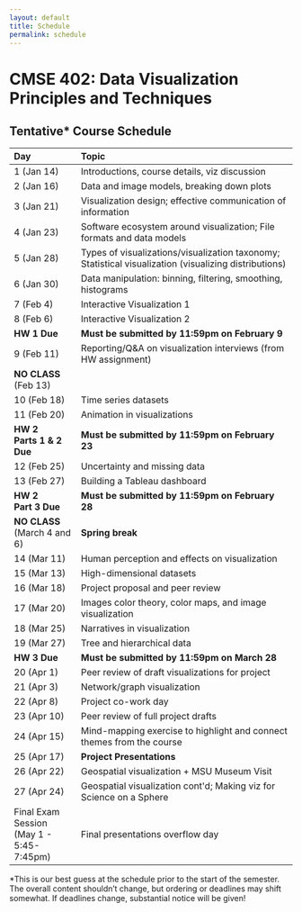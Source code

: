 ```yaml
---
layout: default
title: Schedule
permalink: schedule
---
```


# CMSE 402: Data Visualization Principles and Techniques
## Tentative* Course Schedule

| Day | Topic |
| :-- | :---- |
| 1 (Jan 14) | Introductions, course details, viz discussion |
| 2 (Jan 16) | Data and image models, breaking down plots |
| 3 (Jan 21) | Visualization design; effective communication of information |
| 4 (Jan 23) | Software ecosystem around visualization; File formats and data models |
| 5 (Jan 28) | Types of visualizations/visualization taxonomy; Statistical visualization (visualizing distributions) |
| 6 (Jan 30) |Data manipulation: binning, filtering, smoothing, histograms |
| 7 (Feb 4)	 | Interactive Visualization 1 |
| 8 (Feb 6)	 | Interactive Visualization 2 |
| **HW 1 Due** | **Must be submitted by 11:59pm on February 9** |
| 9 (Feb 11) | Reporting/Q&A on visualization interviews (from HW assignment) |
| **NO CLASS**<br>(Feb 13) |  |	
| 10 (Feb 18) |	Time series datasets |
| 11 (Feb 20) |	Animation in visualizations |
| **HW 2<br>Parts 1 & 2 Due** | **Must be submitted by 11:59pm on February 23** |
| 12 (Feb 25) | Uncertainty and missing data |	
| 13 (Feb 27) |	Building a Tableau dashboard |
| **HW 2<br>Part 3 Due** | **Must be submitted by 11:59pm on February 28** |
| **NO CLASS**<br>(March 4 and 6) | **Spring break** |
| 14 (Mar 11) |	Human perception and effects on visualization | 	
| 15 (Mar 13) |	High-dimensional datasets |
| 16 (Mar 18) |	Project proposal and peer review |
| 17 (Mar 20) |	Images color theory, color maps, and image visualization |
| 18 (Mar 25) |	Narratives in visualization |
| 19 (Mar 27) |	Tree and hierarchical data |
| **HW 3 Due** | **Must be submitted by 11:59pm on March 28** |
| 20 (Apr 1)  |	Peer review of draft visualizations for project |
| 21 (Apr 3)  |	Network/graph visualization |
| 22 (Apr 8)  |	Project co-work day |
| 23 (Apr 10) |	Peer review of full project drafts |
| 24 (Apr 15) |	Mind-mapping exercise to highlight and connect themes from the course |
| 25 (Apr 17) |	**Project Presentations** |
| 26 (Apr 22) |	Geospatial visualization + MSU Museum Visit |
| 27 (Apr 24) | Geospatial visualization cont'd; Making viz for Science on a Sphere |
| Final Exam Session<br>(May 1 - 5:45-7:45pm) | Final presentations overflow day |

\*This is our best guess at the schedule prior to the start of the semester. The overall content shouldn’t change, but ordering or deadlines may shift somewhat. If deadlines change, substantial notice will be given!